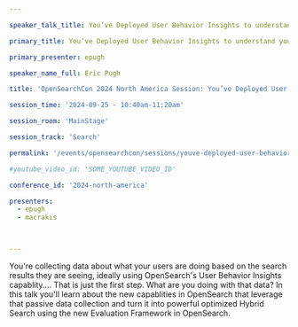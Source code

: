 ```yaml
---

speaker_talk_title: You’ve Deployed User Behavior Insights to understand your users.  Now What?

primary_title: You’ve Deployed User Behavior Insights to understand your users.  Now What?

primary_presenter: epugh

speaker_name_full: Eric Pugh

title: 'OpenSearchCon 2024 North America Session: You’ve Deployed User Behavior Insights to understand your users.  Now What?'

session_time: '2024-09-25 - 10:40am-11:20am' 

session_room: 'MainStage' 

session_track: 'Search' 

permalink: '/events/opensearchcon/sessions/youve-deployed-user-behavior-insights-to-understand-your-users-now-what.html' 

#youtube_video_id: 'SOME_YOUTUBE_VIDEO_ID' 

conference_id: '2024-north-america' 

presenters: 
  - epugh 
  - macrakis 



---
```

You're collecting data about what your users are doing based on the search results they are seeing, ideally using OpenSearch's User Behavior Insights capablity....  That is just the first step.  What are you doing with that data?  In this talk you'll learn about the new capablities in OpenSearch that leverage that passive data collection and turn it into powerful optimized Hybrid Search using the new Evaluation Framework in OpenSearch.

